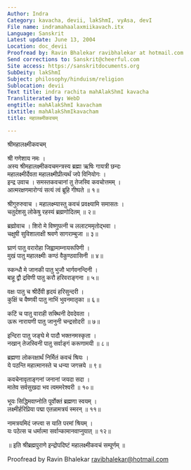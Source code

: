 ```yaml
---
Author: Indra
Category: kavacha, devii, lakShmI, vyAsa, devI
File name: indramahaalaxmiikavach.itx
Language: Sanskrit
Latest update: June 13, 2004
Location: doc_devii
Proofread by: Ravin Bhalekar ravibhalekar at hotmail.com
Send corrections to: Sanskrit@cheerful.com
Site access: https://sanskritdocuments.org
SubDeity: lakShmI
Subject: philosophy/hinduism/religion
Sublocation: devii
Text title: indra rachita mahAlakShmI kavacha
Transliterated by: WebD
engtitle: mahAlakShmI kavacham
itxtitle: mahAlakShmIkavacham
title: महालक्ष्मीकवचम्

---
```

  
 श्रीमहालक्ष्मीकवचम्   
  
श्री गणेशाय नमः ।  
अस्य श्रीमहालक्ष्मीकवचमन्त्रस्य ब्रह्मा ऋषिः गायत्री छन्दः  
महालक्ष्मीर्देवता महालक्ष्मीप्रीत्यर्थं जपे विनियोगः ।  
इन्द्र उवाच । समस्तकवचानां तु तेजस्वि कवचोत्तमम् ।  
आत्मरक्षणमारोग्यं सत्यं त्वं ब्रूहि गीष्पते ॥ १॥  
  
श्रीगुरुरुवाच । महालक्ष्म्यास्तु कवचं प्रवक्ष्यामि समासतः ।  
चतुर्दशसु लोकेषु रहस्यं ब्रह्मणोदितम् ॥ २॥  
  
ब्रह्मोवाच । शिरो मे विष्णुपत्नी च ललाटममृतोद्भवा ।  
चक्षुषी सुविशालाक्षी श्रवणे सागराम्बुजा ॥ ३॥  
  
घ्राणं पातु वरारोहा जिह्वामाम्नायरूपिणी ।  
मुखं पातु महालक्ष्मीः कण्ठं वैकुण्ठवासिनी ॥ ४॥  
  
स्कन्धौ मे जानकी पातु भुजौ भार्गवनन्दिनी ।  
बाहू द्वौ द्रविणी पातु करौ हरिवराङ्गना ॥ ५॥  
  
वक्षः पातु च श्रीर्देवी हृदयं हरिसुन्दरी ।  
कुक्षिं च वैष्णवी पातु नाभिं भुवनमातृका ॥ ६॥  
  
कटिं च पातु वाराही सक्थिनी देवदेवता ।  
ऊरू नारायणी पातु जानुनी चन्द्रसोदरी ॥ ७॥  
  
इन्दिरा पातु जङ्घे मे पादौ भक्तनमस्कृता ।  
नखान् तेजस्विनी पातु सर्वाङ्गं करूणामयी ॥ ८॥  
  
ब्रह्मणा लोकरक्षार्थं निर्मितं कवचं श्रियः ।  
ये पठन्ति महात्मानस्ते च धन्या जगत्त्रये ॥ ९॥  
  
कवचेनावृताङ्गनां जनानां जयदा सदा ।  
मातेव सर्वसुखदा भव त्वममरेश्वरी ॥ १०॥  
  
भूयः सिद्धिमवाप्नोति पूर्वोक्तं ब्रह्मणा स्वयम् ।  
लक्ष्मीर्हरिप्रिया पद्मा एतन्नामत्रयं स्मरन् ॥ ११॥  
  
नामत्रयमिदं जप्त्वा स याति परमां श्रियम् ।  
यः पठेत्स च धर्मात्मा सर्वान्कामानवाप्नुयात् ॥ १२॥  
  
॥ इति श्रीब्रह्मपुराणे इन्द्रोपदिष्टं महालक्ष्मीकवचं सम्पूर्णम् ॥  
  
  
Proofread by Ravin Bhalekar ravibhalekar@hotmail.com  
  
